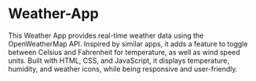 # Weather-App
This Weather App provides real-time weather data using the OpenWeatherMap API. Inspired by similar apps, it adds a feature to toggle between Celsius and Fahrenheit for temperature, as well as wind speed units. Built with HTML, CSS, and JavaScript, it displays temperature, humidity, and weather icons, while being responsive and user-friendly.
